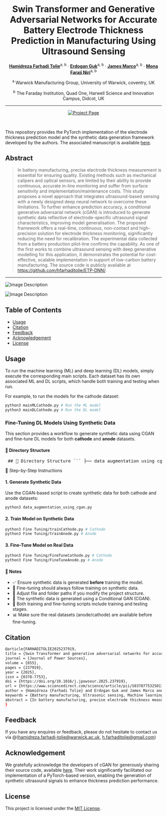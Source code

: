 <div align="center">

# Swin Transformer and Generative Adversarial Networks for Accurate Battery Electrode Thickness Prediction in Manufacturing Using Ultrasound Sensing
[**Hamidreza Farhadi Tolie**](https://scholar.google.com/citations?user=nzCbjWIAAAAJ&hl=en&authuser=1)<sup>a, b</sup> · [**Erdogan Guk**](https://scholar.google.com/citations?user=29k7kPAAAAAJ&hl=en&oi=ao)<sup>a, b</sup> · [**James Marco**](https://scholar.google.com/citations?user=icR08CQAAAAJ&hl=en&oi=ao)<sup>a, b</sup> · [**Mona Faraji Niri**](https://scholar.google.com/citations?user=1PK7IocAAAAJ&hl=en&oi=ao)<sup>a, b</sup>

<sup>a</sup> Warwick Manufacturing Group, University of Warwick, coventry, UK

<sup>b</sup> The Faraday Institution, Quad One, Harwell Science and Innovation Campus, Didcot, UK

<hr>

<a href='https://www.sciencedirect.com/science/article/pii/S0378775325017550'><img src='https://img.shields.io/badge/%20ETP DNN%20-%20Paper?label=Manuscript&labelColor=(255%2C0%2C0)&color=red' alt='Project Page'></a>

<br>

</div>

This repository provides the PyTorch implementation of the electrode thickness prediction model and the synthetic data generation framework developed by the authors. The associated manuscript is available [here]().


## Abstract

> In battery manufacturing, precise electrode thickness measurement is essential for ensuring quality. Existing methods such as mechanical calipers and optical sensors, are limited by their ability to provide continuous, accurate in-line monitoring and suffer from surface sensitivity and implementation/maintenance costs. This study proposes a novel approach that integrates ultrasound-based sensing with a newly designed deep neural network to overcome these limitations. To further enhance prediction accuracy, a conditional generative adversarial network (cGAN) is introduced to generate synthetic data reflective of electrode-specific ultrasound signal characteristics, improving model generalisation. The proposed framework offers a real-time, continuous, non-contact and high-precision solution for electrode thickness monitoring, significantly reducing the need for recalibration. The experimental data collected from a battery production pilot-line confirms the capability. As one of the first works to combine ultrasound sensing with deep generative modelling for this application, it demonstrates the potential for cost-effective, scalable implementation in support of low-carbon battery manufacturing. The source code is publicly available at https://github.com/hfarhaditolie/ETP-DNN/.
---

![Image Description](https://ars.els-cdn.com/content/image/1-s2.0-S0378775325017550-gr2_lrg.jpg)

![Image Description](https://ars.els-cdn.com/content/image/1-s2.0-S0378775325017550-gr3_lrg.jpg)

## Table of Contents

- [Usage](#usage)
- [Citation](#citation)
- [Feedback](#feedback)
- [Acknowledgement](#acknowledgement)
- [License](#license)

## Usage
To run the machine learning (ML) and deep learning (DL) models, simply execute the corresponding main scripts. Each dataset has its own associated ML and DL scripts, which handle both training and testing when run.

For example, to run the models for the cathode dataset:

```bash
python3 mainMLCathode.py # Run the ML model
python3 mainDLCathode.py # Run the DL model
```

### Fine-Tuning DL Models Using Synthetic Data

This section provides a workflow to generate synthetic data using CGAN and fine-tune DL models for both **cathode** and **anode** datasets.

#### 📁 Directory Structure
<pre lang="markdown"> ## 📁 Directory Structure ``` ├── data_augmentation_using_cgan.py ├── Fine Tuning/ │ ├── trainCathode.py │ ├── FineTuneCathode.py │ ├── trainAnode.py │ └── FineTuneAnode.py ``` </pre>

🔧 Step-by-Step Instructions

#### 1. Generate Synthetic Data
Use the CGAN-based script to create synthetic data for both cathode and anode datasets:

```bash
python3 data_augmentation_using_cgan.py
```
#### 2. Train Model on Synthetic Data
```bash
python3 Fine Tuning/trainCathode.py # Cathode
python3 Fine Tuning/trainAnode.py # Anode
```
#### 3. Fine-Tune Model on Real Data
```bash
python3 Fine Tuning/FineTuneCathode.py # Cathode
python3 Fine Tuning/FineTuneAnode.py # Anode
```
#### 📌 Notes

- ✅ Ensure synthetic data is generated **before** training the model.
- 🔁 Fine-tuning should always follow training on synthetic data.
- 📂 Adjust file and folder paths if you modify the project structure.
- 🧠 The synthetic data is generated using a Conditional GAN (CGAN).
- 🧪 Both training and fine-tuning scripts include training and testing stages.
- 📊 Make sure the real datasets (anode/cathode) are available before fine-tuning.
  
## Citation
```bash
@article{FARHADITOLIE2025237919,
title = {Swin Transformer and generative adversarial networks for accurate battery electrode thickness prediction in manufacturing using ultrasound sensing},
journal = {Journal of Power Sources},
volume = {655},
pages = {237919},
year = {2025},
issn = {0378-7753},
doi = {https://doi.org/10.1016/j.jpowsour.2025.237919},
url = {https://www.sciencedirect.com/science/article/pii/S0378775325017550},
author = {Hamidreza {Farhadi Tolie} and Erdogan Guk and James Marco and Mona {Faraji Niri}},
keywords = {Battery manufacturing, Ultrasonic sensing, Machine learning, Deep neural networks, Process optimisation, Quality control},
abstract = {In battery manufacturing, precise electrode thickness measurement is essential for ensuring quality. Existing methods such as mechanical calipers and optical sensors, are limited by their ability to provide continuous, accurate in-line monitoring and suffer from surface sensitivity and implementation/maintenance costs. This study proposes a novel approach that integrates ultrasound-based sensing with a newly designed deep neural network to overcome these limitations. To further enhance prediction accuracy, a conditional generative adversarial network (cGAN) is introduced to generate synthetic data reflective of electrode-specific ultrasound signal characteristics, improving model generalisation. The proposed framework offers a real-time, continuous, non-contact and high-precision solution for electrode thickness monitoring, significantly reducing the need for recalibration. The experimental data collected from a battery production pilot-line confirms the capability. As one of the first works to combine ultrasound sensing with deep generative modelling for this application, it demonstrates the potential for cost-effective, scalable implementation in support of low-carbon battery manufacturing. The source code is publicly available at https://github.com/hfarhaditolie/ETP-DNN/.}
}
```

## Feedback
If you have any enquires or feedback, please do not hesitate to contact us via @(hamidreza.farhadi-tolie@warwick.ac.uk, h.farhaditolie@gmail.com)

## Acknowledgement
We gratefully acknowledge the developers of cGAN for generously sharing their source code, available [here](https://github.com/jscriptcoder/Data-Augmentation-using-cGAN). Their work significantly facilitated our implementation of a PyTorch-based version, enabling the generation of synthetic ultrasound signals to enhance thickness prediction performance.

## License
This project is licensed under the [MIT License](LICENSE).
